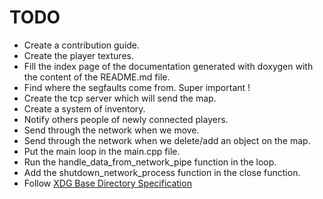 # TODO #

+ Create a contribution guide.
+ Create the player textures.
+ Fill the index page of the documentation generated with doxygen with the 
content of the README.md file.
+ Find where the segfaults come from. Super important !
+ Create the tcp server which will send the map.
+ Create a system of inventory.
+ Notify others people of newly connected players.
+ Send through the network when we move.
+ Send through the network when we delete/add an object on the map.
+ Put the main loop in the main.cpp file.
+ Run the handle_data_from_network_pipe function in the loop.
+ Add the shutdown_network_process function in the close function.
+ Follow [XDG Base Directory Specification](https://standards.freedesktop.org/basedir-spec/basedir-spec-latest.html)
